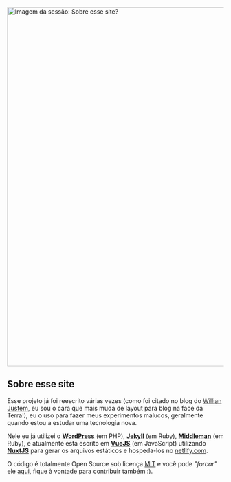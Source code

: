 

<div class="aboutme__thumb">
  <img src="/images/about/this-project-thumb.jpg" srcset="/images/about/this-project-thumb@2x.jpg 2x" width="611px" height="837px" alt="Imagem da sessão: Sobre esse site?">
</div>

<div class="aboutme__content">

## Sobre esse site

Esse projeto já foi reescrito várias vezes (como foi citado no blog do [Willian Justem](https://willianjusten.com.br/como-se-manter-atualizado-no-frontend/#em-português), eu sou o cara que mais muda de layout para blog na face da Terra!), eu o uso para fazer meus experimentos malucos, geralmente quando estou a estudar uma tecnologia nova.

Nele eu já utilizei o **[WordPress](https://br.wordpress.org/)** (em PHP), **[Jekyll](https://jekyllrb.com/)** (em Ruby), **[Middleman](https://middlemanapp.com/)** (em Ruby), e atualmente está escrito em **[VueJS](https://vuejs.org/)** (em JavaScript) utilizando **[NuxtJS](https://nuxtjs.org/)** para gerar os arquivos estáticos e hospeda-los no [netlify.com](https://www.netlify.com/).

O código é totalmente Open Source sob licença [MIT](https://github.com/nandomoreirame/nandomoreira.me/blob/source/LICENSE) e você pode _"forcar"_ ele [aqui](https://github.com/nandomoreirame/nandomoreira.me), fique à vontade para contribuir também :).

</div>
